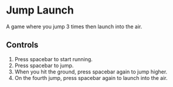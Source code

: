 # Jump Launch
A game where you jump 3 times then launch into the air.

## Controls
1. Press spacebar to start running.
2. Press spacebar to jump.
3. When you hit the ground, press spacebar again to jump higher.
4. On the fourth jump, press spacebar again to launch into the air.